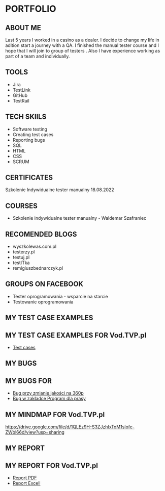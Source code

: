 # PORTFOLIO
## ABOUT ME
Last 5 years I worked in a casino as a dealer. I decide to change my life in adition start a journey with a QA. I finished the manual tester course and I hope that I will join to group of testers . Also I have experience working as part of a team and individually.
## TOOLS
* Jira
* TestLink
* GitHub
* TestRail
## TECH SKIILS
* Software testing
* Creating test cases
* Reporting bugs
* SQL
* HTML
* CSS
* SCRUM
## CERTIFICATES
Szkolenie Indywidualne tester manualny 18.08.2022
## COURSES
* Szkolenie indywidualne tester manualny - Waldemar Szafraniec
## RECOMENDED BLOGS
* wyszkolewas.com.pl
* testerzy.pl
* testuj.pl
* testITka
* remigiuszbednarczyk.pl
## GROUPS ON FACEBOOK
* Tester oprogramowania - wsparcie na starcie
* Testowanie oprogramowania
## MY TEST CASE EXAMPLES
## MY TEST CASE EXAMPLES FOR Vod.TVP.pl
* [Test cases](https://drive.google.com/file/d/1sITYKaGnFuajzL_MFL6GR1SphULLv9Gp/view?usp=sharing)
## MY BUGS
## MY BUGS FOR 
* [Bug przy zmianie jakości na 360p](https://docs.google.com/document/d/1g0-BjvVD-x_vp5v65LxEh1ZlMmQNzOpM/edit?usp=sharing&ouid=112816948557501463608&rtpof=true&sd=true)
* [Bug w zakładce Program dla prasy](https://docs.google.com/document/d/17yqqjSPDJAaiXAkv7XbJJGkCvh_AvaPD/edit?usp=sharing&ouid=112816948557501463608&rtpof=true&sd=true)
## MY MINDMAP FOR Vod.TVP.pl
https://drive.google.com/file/d/1QLEz9H-S3ZJzhIxToM1slofe-ZWbl66d/view?usp=sharing
## MY REPORT
## MY REPORT FOR Vod.TVP.pl
* [Report PDF](https://drive.google.com/file/d/1vPd-F1sCH7n_dlQA9ywDTpKO92NFuLIT/view?usp=sharing)
* [Report Excell](https://docs.google.com/spreadsheets/d/1rOtb1t9sCPowYcak2aY0QGwFKQgGetiP/edit?usp=sharing&ouid=112816948557501463608&rtpof=true&sd=true)
